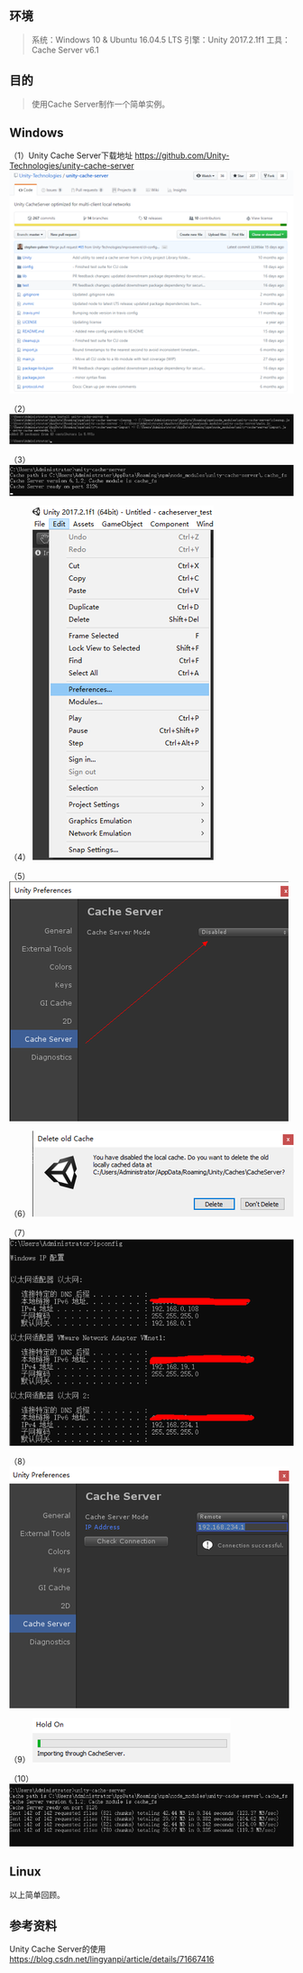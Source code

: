 ## 环境
> 系统：Windows 10 & Ubuntu 16.04.5 LTS
> 引擎：Unity 2017.2.1f1
> 工具：Cache Server v6.1

## 目的
> 使用Cache Server制作一个简单实例。

## Windows
（1）Unity Cache Server下载地址
https://github.com/Unity-Technologies/unity-cache-server
 ![pic](.\pic\101.png)

（2）
 ![pic](.\pic\102.png)

（3）
 ![pic](.\pic\103.png)

（4）
 ![pic](.\pic\104.png)

（5）
 ![pic](.\pic\105.png)

（6）
 ![pic](.\pic\106.png)

（7）
 ![pic](.\pic\107.png)

（8）
 ![pic](.\pic\108.png)

（9）
 ![pic](.\pic\109.png)

（10）
 ![pic](.\pic\110.png)

## Linux

以上简单回顾。

## 参考资料

Unity Cache Server的使用
https://blog.csdn.net/lingyanpi/article/details/71667416
